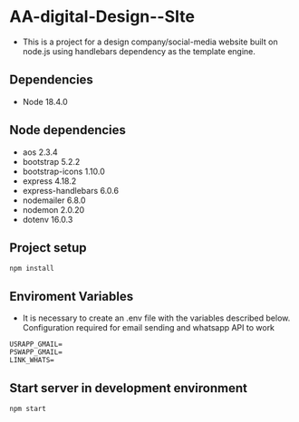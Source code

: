 # AA-digital-Design--SIte

- This is a project for a design company/social-media website built on node.js using handlebars dependency as the template engine.

## Dependencies

- Node 18.4.0

## Node dependencies

- aos 2.3.4
- bootstrap 5.2.2
- bootstrap-icons 1.10.0
- express 4.18.2
- express-handlebars 6.0.6
- nodemailer 6.8.0
- nodemon 2.0.20
- dotenv 16.0.3

## Project setup

```
npm install
```
## Enviroment Variables

- It is necessary to create an .env file with the variables described below.
Configuration required for email sending and whatsapp API to work

```
USRAPP_GMAIL=
PSWAPP_GMAIL=
LINK_WHATS=
```

## Start server in development environment

```
npm start
```
